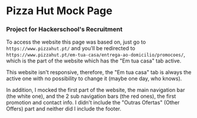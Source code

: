 # Pizza Hut Mock Page
### Project for Hackerschool's Recruitment 

To access the website this page was based on, just go to `https://www.pizzahut.pt/` and you'll be
redirected to `https://www.pizzahut.pt/em-tua-casa/entrega-ao-domicilio/promocoes/`, which is the 
part of the website which has the "Em tua casa" tab active.

This website isn't responsive, therefore, the "Em tua casa" tab is always the active one with no possibility to change it (maybe one day, who knows).

In addition, I mocked the first part of the website, the main navigation bar (the white one),
and the 2 sub navigation bars (the red ones), the first promotion and contact info. I didn't include
the "Outras Ofertas" (Other Offers) part and neither did I include the footer.